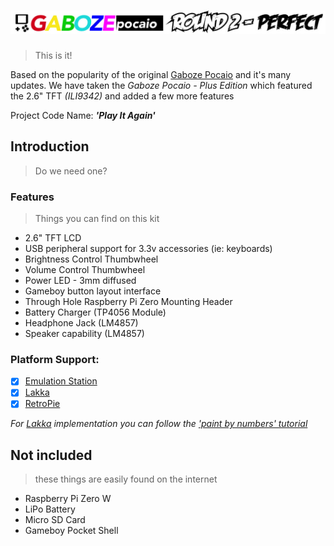 # ![Gaboze Pocaio](images/logo.png)
> This is it!

Based on the popularity of the original [Gaboze Pocaio](https://github.com/GameboyZero/GabozePocaio) and it's many updates. We have taken the *Gaboze Pocaio - Plus Edition* which featured the 2.6" TFT *(ILI9342)* and added a few more features

Project Code Name: ***'Play It Again'***

## Introduction
> Do we need one?

### Features
> Things you can find on this kit

- 2.6" TFT LCD
- USB peripheral support for 3.3v accessories (ie: keyboards)
- Brightness Control Thumbwheel
- Volume Control Thumbwheel
- Power LED - 3mm diffused
- Gameboy button layout interface
- Through Hole Raspberry Pi Zero Mounting Header
- Battery Charger (TP4056 Module)
- Headphone Jack (LM4857)
- Speaker capability (LM4857)

### Platform Support:

- [x] [Emulation Station](http://www.emulationstation.org/)
- [x] [Lakka](http://www.lakka.tv/)
- [x] [RetroPie](https://retropie.org.uk/)

*For [Lakka](http://www.lakka.tv/) implementation you can follow the ['paint by numbers' tutorial](https://github.com/32teeth/Lakka-For-Gaboze-Pocaio)*

## Not included
> these things are easily found on the internet

* Raspberry Pi Zero W
* LiPo Battery
* Micro SD Card
* Gameboy Pocket Shell

